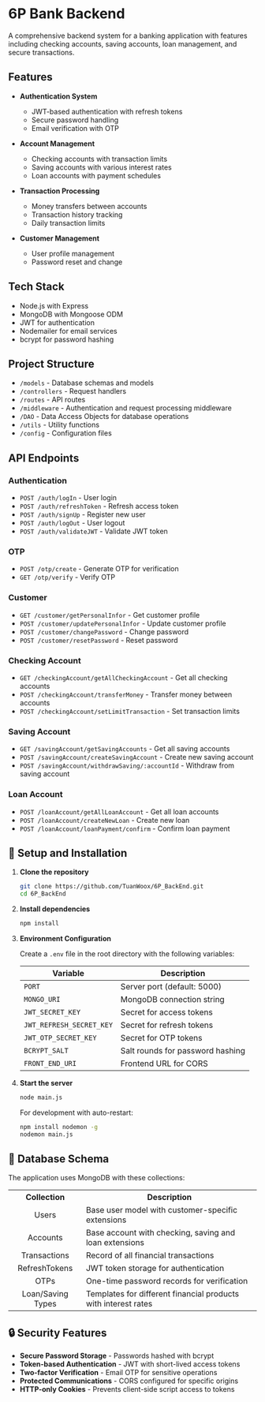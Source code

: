 # 6P Bank Backend

A comprehensive backend system for a banking application with features including checking accounts, saving accounts, loan management, and secure transactions.

## Features

- **Authentication System**

  - JWT-based authentication with refresh tokens
  - Secure password handling
  - Email verification with OTP

- **Account Management**

  - Checking accounts with transaction limits
  - Saving accounts with various interest rates
  - Loan accounts with payment schedules

- **Transaction Processing**

  - Money transfers between accounts
  - Transaction history tracking
  - Daily transaction limits

- **Customer Management**
  - User profile management
  - Password reset and change

## Tech Stack

- Node.js with Express
- MongoDB with Mongoose ODM
- JWT for authentication
- Nodemailer for email services
- bcrypt for password hashing

## Project Structure

- `/models` - Database schemas and models
- `/controllers` - Request handlers
- `/routes` - API routes
- `/middleware` - Authentication and request processing middleware
- `/DAO` - Data Access Objects for database operations
- `/utils` - Utility functions
- `/config` - Configuration files

## API Endpoints

### Authentication

- `POST /auth/logIn` - User login
- `POST /auth/refreshToken` - Refresh access token
- `POST /auth/signUp` - Register new user
- `POST /auth/logOut` - User logout
- `POST /auth/validateJWT` - Validate JWT token

### OTP

- `POST /otp/create` - Generate OTP for verification
- `GET /otp/verify` - Verify OTP

### Customer

- `GET /customer/getPersonalInfor` - Get customer profile
- `POST /customer/updatePersonalInfor` - Update customer profile
- `POST /customer/changePassword` - Change password
- `POST /customer/resetPassword` - Reset password

### Checking Account

- `GET /checkingAccount/getAllCheckingAccount` - Get all checking accounts
- `POST /checkingAccount/transferMoney` - Transfer money between accounts
- `POST /checkingAccount/setLimitTransaction` - Set transaction limits

### Saving Account

- `GET /savingAccount/getSavingAccounts` - Get all saving accounts
- `POST /savingAccount/createSavingAccount` - Create new saving account
- `POST /savingAccount/withdrawSaving/:accountId` - Withdraw from saving account

### Loan Account

- `POST /loanAccount/getAllLoanAccount` - Get all loan accounts
- `POST /loanAccount/createNewLoan` - Create new loan
- `POST /loanAccount/loanPayment/confirm` - Confirm loan payment

## 🚀 Setup and Installation

1. **Clone the repository**

   ```bash
   git clone https://github.com/TuanWoox/6P_BackEnd.git
   cd 6P_BackEnd
   ```

2. **Install dependencies**

   ```bash
   npm install
   ```

3. **Environment Configuration**

   Create a `.env` file in the root directory with the following variables:

   | Variable                 | Description                      |
   | ------------------------ | -------------------------------- |
   | `PORT`                   | Server port (default: 5000)      |
   | `MONGO_URI`              | MongoDB connection string        |
   | `JWT_SECRET_KEY`         | Secret for access tokens         |
   | `JWT_REFRESH_SECRET_KEY` | Secret for refresh tokens        |
   | `JWT_OTP_SECRET_KEY`     | Secret for OTP tokens            |
   | `BCRYPT_SALT`            | Salt rounds for password hashing |
   | `FRONT_END_URI`          | Frontend URL for CORS            |

4. **Start the server**

   ```bash
   node main.js
   ```

   For development with auto-restart:

   ```bash
   npm install nodemon -g
   nodemon main.js
   ```

## 💾 Database Schema

The application uses MongoDB with these collections:

<table>
  <tr>
    <th align="center">Collection</th>
    <th align="center">Description</th>
  </tr>
  <tr>
    <td align="center">Users</td>
    <td>Base user model with customer-specific extensions</td>
  </tr>
  <tr>
    <td align="center">Accounts</td>
    <td>Base account with checking, saving and loan extensions</td>
  </tr>
  <tr>
    <td align="center">Transactions</td>
    <td>Record of all financial transactions</td>
  </tr>
  <tr>
    <td align="center">RefreshTokens</td>
    <td>JWT token storage for authentication</td>
  </tr>
  <tr>
    <td align="center">OTPs</td>
    <td>One-time password records for verification</td>
  </tr>
  <tr>
    <td align="center">Loan/Saving Types</td>
    <td>Templates for different financial products with interest rates</td>
  </tr>
</table>

## 🔒 Security Features

- **Secure Password Storage** - Passwords hashed with bcrypt
- **Token-based Authentication** - JWT with short-lived access tokens
- **Two-factor Verification** - Email OTP for sensitive operations
- **Protected Communications** - CORS configured for specific origins
- **HTTP-only Cookies** - Prevents client-side script access to tokens
